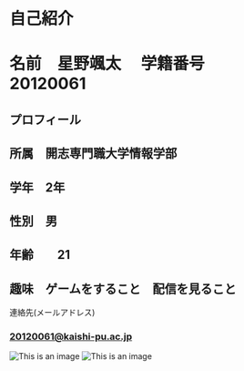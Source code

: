 # 自己紹介　
# 名前　星野颯太　 学籍番号　20120061

## プロフィール
## 所属　開志専門職大学情報学部
## 学年　2年
## 性別　男
## 年齢　　21　
## 趣味　ゲームをすること　配信を見ること



連絡先(メールアドレス)
### 20120061@kaishi-pu.ac.jp
![This is an image]()
![This is an image]()
